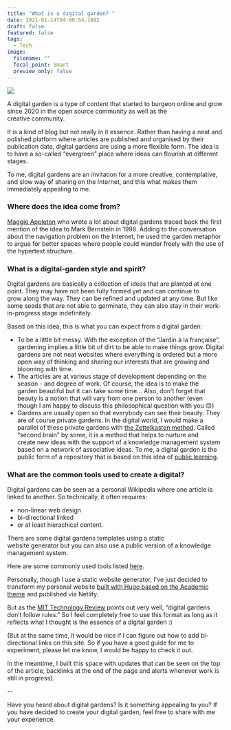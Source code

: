 ```yaml
---
title: "What is a digital garden? "
date: 2021-01-14T04:00:54.189Z
draft: false
featured: false
tags:
  - Tech
image:
  filename: ""
  focal_point: Smart
  preview_only: false
---
```

![](seeds_germinating.jpg)

A digital garden is a type of content that started to burgeon online and grow since 2020 in the open source community as well as the creative community.  

It is a kind of blog but not really in it essence. Rather than having a neat and polished platform where articles are published and organised by their publication date, digital gardens are using a more flexible form. The idea is to have a so-called “evergreen” place where ideas can flourish at different stages.  

To me, digital gardens are an invitation for a more creative, contemplative, and slow way of sharing on the Internet, and this what makes them immediately appealing to me.  

### Where does the idea come from?

[Maggie Appleton](https://maggieappleton.com/garden-history) who wrote a lot about digital gardens traced back the first mention of the idea to Mark Bernstein in 1998. Adding to the conversation about the navigation problem on the Internet, he used the garden metaphor to argue for better spaces where people could wander freely with the use of the hypertext structure. 

### What is a digital-garden style and spirit?

Digital gardens are basically a collection of ideas that are planted at one point. They may have not been fully formed yet and can continue to grow along the way. They can be refined and updated at any time. But like some seeds that are not able to germinate, they can also stay in their work-in-progress stage indefinitely.  

Based on this idea, this is what you can expect from a digital garden: 

* To be a little bit messy. With the exception of the “Jardin à la française”, gardening implies a little bit of dirt to be able to make things grow. Digital gardens are not neat websites where everything is ordered but a more open way of thinking and sharing our interests that are growing and blooming with time.  
* The articles are at various stage of development depending on the season - and degree of work. Of course, the idea is to make the garden beautiful but it can take some time... Also, don’t forget that beauty is a notion that will vary from one person to another (even though I am happy to discuss this philosophical question with you 😊) 
* Gardens are usually open so that everybody can see their beauty. They are of course private gardens. In the digital world, I would make a parallel of these private gardens with [the Zettelkasten method](https://tuyenshares.com/post/the-zettelkasten-method/). Called “second brain” by some, it is a method that helps to nurture and create new ideas with the support of a knowledge management system based on a network of associative ideas. To me, a digital garden is the public form of a repository that is based on this idea of [public learning](https://tuyenshares.com/post/imperfection-and-public-learning/).  

### What are the common tools used to create a digital?

Digital gardens can be seen as a personal Wikipedia where one article is linked to another. So technically, it often requires: 

* non-linear web design 
* bi-directional linked  
* or at least hierachical content.

There are some digital gardens templates using a static website generator but you can also use a public version of a knowledge management system. 

Here are some commonly used tools listed [here](https://github.com/MaggieAppleton/digital-gardeners). 

Personally, though I use a static website generator, I've just decided to transform my personal website [built with Hugo based on the Academic theme](https://tuyenshares.com/post/how-i-customize-the-hugo-academic-theme-to-create-a-minimal-website/) and published via Netlify. 

But as the [MIT Technology Review](https://www.technologyreview.com/2020/09/03/1007716/digital-gardens-let-you-cultivate-your-own-little-bit-of-the-internet) points out very well, “digital gardens don’t follow rules.” So I feel completely free to use this format as long as it reflects what I thought is the essence of a digital garden :) 

(But at the same time, it would be nice if I can figure out how to add bi-directional links on this site. So if you have a good guide for me to experiment, please let me know, I would be happy to check it out.  

In the meantime, I built this space with updates that can be seen on the top of the article, backlinks at the end of the page and alerts whenever work is still in progress).  

\--

Have you heard about digital gardens? Is it something appealing to you? If you have decided to create your digital garden, feel free to share with me your experience.